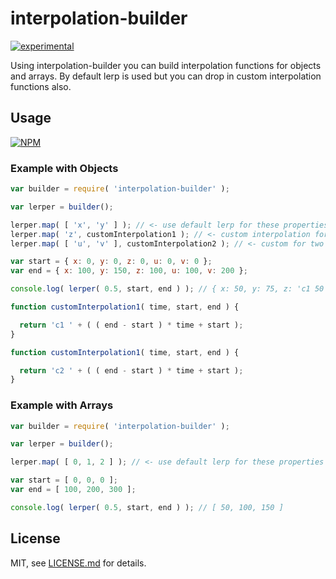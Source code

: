 # interpolation-builder

[![experimental](http://badges.github.io/stability-badges/dist/experimental.svg)](http://github.com/badges/stability-badges)

Using interpolation-builder you can build interpolation functions for objects and arrays. By default lerp is used but you can drop in 
custom interpolation functions also.

## Usage

[![NPM](https://nodei.co/npm/interpolation-builder.png)](https://www.npmjs.com/package/interpolation-builder)

### Example with Objects

```javascript
var builder = require( 'interpolation-builder' );

var lerper = builder();

lerper.map( [ 'x', 'y' ] ); // <- use default lerp for these properties
lerper.map( 'z', customInterpolation1 ); // <- custom interpolation for one prop
lerper.map( [ 'u', 'v' ], customInterpolation2 ); // <- custom for two props

var start = { x: 0, y: 0, z: 0, u: 0, v: 0 };
var end = { x: 100, y: 150, z: 100, u: 100, v: 200 };

console.log( lerper( 0.5, start, end ) ); // { x: 50, y: 75, z: 'c1 50', u: 'c2 50', v: 'c2 100' }

function customInterpolation1( time, start, end ) {

  return 'c1 ' + ( ( end - start ) * time + start );
}

function customInterpolation1( time, start, end ) {

  return 'c2 ' + ( ( end - start ) * time + start );
}
```


### Example with Arrays

```javascript
var builder = require( 'interpolation-builder' );

var lerper = builder();

lerper.map( [ 0, 1, 2 ] ); // <- use default lerp for these properties

var start = [ 0, 0, 0 ];
var end = [ 100, 200, 300 ];

console.log( lerper( 0.5, start, end ) ); // [ 50, 100, 150 ]
```

## License

MIT, see [LICENSE.md](http://github.com/jam3/interpolation-builder/blob/master/LICENSE.md) for details.
